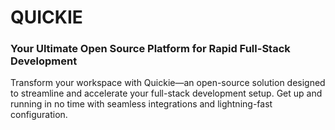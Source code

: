# QUICKIE
### Your Ultimate Open Source Platform for Rapid Full-Stack Development

<p text-align = "center">
  Transform your workspace with Quickie—an open-source solution designed to streamline and accelerate your full-stack development setup. Get up and running in no time with seamless integrations and lightning-fast configuration.
</p>
